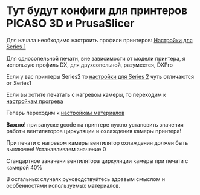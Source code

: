 # Тут будут конфиги для принтеров PICASO 3D и PrusaSlicer

Для начала необходимо настроить профили принтеров:
[Настройки для Series 1](Series_1.md)

Для односопельной печати, вне зависимости от модели принтера, я использую профиль DX, для двухсопельной, разумеется, DXPro

Если у вас принтеры Series2 то [настройки для Series 2](Series_2.md) чуть отличаются от Series1

Если вы хотите печатать с нагревом камеры, то переходим к [настройкам прогрева](Series_2_CH.md)

Теперь переходим к [настройкам материалов](Materials.md)

**Важно!** при запуске gcode на принтере нужно установить значения работы вентиляторов циркуляции и охлаждения камеры принтера!

При печати с нагревом камеры вентилятор охлаждения должен быть выключен! Устанавливаем значение 0

Стандартное заначени вентилятора циркуляции камеры при печати с камерой 40%

В остальных случаях руководствуйтесь здравым смыслом и особенностями используемых материалов.